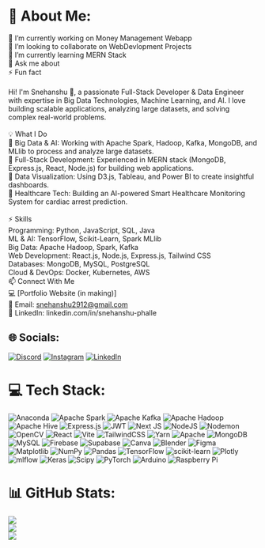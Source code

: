 # 💫 About Me:
🔭 I’m currently working on Money Management Webapp <br>👯 I’m looking to collaborate on WebDevlopment Projects <br>🌱 I’m currently learning MERN Stack<br>💬 Ask me about<br>⚡ Fun fact<br><br>Hi! I'm Snehanshu 👋, a passionate Full-Stack Developer & Data Engineer with expertise in Big Data Technologies, Machine Learning, and AI. I love building scalable applications, analyzing large datasets, and solving complex real-world problems.<br><br>💡 What I Do<br>🔹 Big Data & AI: Working with Apache Spark, Hadoop, Kafka, MongoDB, and MLlib to process and analyze large datasets.<br>🔹 Full-Stack Development: Experienced in MERN stack (MongoDB, Express.js, React, Node.js) for building web applications.<br>🔹 Data Visualization: Using D3.js, Tableau, and Power BI to create insightful dashboards.<br>🔹 Healthcare Tech: Building an AI-powered Smart Healthcare Monitoring System for cardiac arrest prediction.<br><br>⚡ Skills<br>Programming: Python, JavaScript, SQL, Java<br>ML & AI: TensorFlow, Scikit-Learn, Spark MLlib<br>Big Data: Apache Hadoop, Spark, Kafka<br>Web Development: React.js, Node.js, Express.js, Tailwind CSS<br>Databases: MongoDB, MySQL, PostgreSQL<br>Cloud & DevOps: Docker, Kubernetes, AWS<br>📫 Connect With Me<br>💻 [Portfolio Website (in making)]<br>📧 Email: snehanshu2912@gmail.com<br>🔗 LinkedIn: linkedin.com/in/snehanshu-phalle


## 🌐 Socials:
[![Discord](https://img.shields.io/badge/Discord-%237289DA.svg?logo=discord&logoColor=white)](https://discord.gg/snehanshu29) [![Instagram](https://img.shields.io/badge/Instagram-%23E4405F.svg?logo=Instagram&logoColor=white)](https://instagram.com/snehanshu_phalle) [![LinkedIn](https://img.shields.io/badge/LinkedIn-%230077B5.svg?logo=linkedin&logoColor=white)](https://linkedin.com/in/Snehanshu-Phalle) 

# 💻 Tech Stack:
![Anaconda](https://img.shields.io/badge/Anaconda-%2344A833.svg?style=for-the-badge&logo=anaconda&logoColor=white) ![Apache Spark](https://img.shields.io/badge/Apache%20Spark-FDEE21?style=for-the-badge&logo=apachespark&logoColor=black) ![Apache Kafka](https://img.shields.io/badge/Apache%20Kafka-000?style=for-the-badge&logo=apachekafka) ![Apache Hadoop](https://img.shields.io/badge/Apache%20Hadoop-66CCFF?style=for-the-badge&logo=apachehadoop&logoColor=black) ![Apache Hive](https://img.shields.io/badge/Apache%20Hive-FDEE21?style=for-the-badge&logo=apachehive&logoColor=black) ![Express.js](https://img.shields.io/badge/express.js-%23404d59.svg?style=for-the-badge&logo=express&logoColor=%2361DAFB) ![JWT](https://img.shields.io/badge/JWT-black?style=for-the-badge&logo=JSON%20web%20tokens) ![Next JS](https://img.shields.io/badge/Next-black?style=for-the-badge&logo=next.js&logoColor=white) ![NodeJS](https://img.shields.io/badge/node.js-6DA55F?style=for-the-badge&logo=node.js&logoColor=white) ![Nodemon](https://img.shields.io/badge/NODEMON-%23323330.svg?style=for-the-badge&logo=nodemon&logoColor=%BBDEAD) ![OpenCV](https://img.shields.io/badge/opencv-%23white.svg?style=for-the-badge&logo=opencv&logoColor=white) ![React](https://img.shields.io/badge/react-%2320232a.svg?style=for-the-badge&logo=react&logoColor=%2361DAFB) ![Vite](https://img.shields.io/badge/vite-%23646CFF.svg?style=for-the-badge&logo=vite&logoColor=white) ![TailwindCSS](https://img.shields.io/badge/tailwindcss-%2338B2AC.svg?style=for-the-badge&logo=tailwind-css&logoColor=white) ![Yarn](https://img.shields.io/badge/yarn-%232C8EBB.svg?style=for-the-badge&logo=yarn&logoColor=white) ![Apache](https://img.shields.io/badge/apache-%23D42029.svg?style=for-the-badge&logo=apache&logoColor=white) ![MongoDB](https://img.shields.io/badge/MongoDB-%234ea94b.svg?style=for-the-badge&logo=mongodb&logoColor=white) ![MySQL](https://img.shields.io/badge/mysql-4479A1.svg?style=for-the-badge&logo=mysql&logoColor=white) ![Firebase](https://img.shields.io/badge/firebase-a08021?style=for-the-badge&logo=firebase&logoColor=ffcd34) ![Supabase](https://img.shields.io/badge/Supabase-3ECF8E?style=for-the-badge&logo=supabase&logoColor=white) ![Canva](https://img.shields.io/badge/Canva-%2300C4CC.svg?style=for-the-badge&logo=Canva&logoColor=white) ![Blender](https://img.shields.io/badge/blender-%23F5792A.svg?style=for-the-badge&logo=blender&logoColor=white) ![Figma](https://img.shields.io/badge/figma-%23F24E1E.svg?style=for-the-badge&logo=figma&logoColor=white) ![Matplotlib](https://img.shields.io/badge/Matplotlib-%23ffffff.svg?style=for-the-badge&logo=Matplotlib&logoColor=black) ![NumPy](https://img.shields.io/badge/numpy-%23013243.svg?style=for-the-badge&logo=numpy&logoColor=white) ![Pandas](https://img.shields.io/badge/pandas-%23150458.svg?style=for-the-badge&logo=pandas&logoColor=white) ![TensorFlow](https://img.shields.io/badge/TensorFlow-%23FF6F00.svg?style=for-the-badge&logo=TensorFlow&logoColor=white) ![scikit-learn](https://img.shields.io/badge/scikit--learn-%23F7931E.svg?style=for-the-badge&logo=scikit-learn&logoColor=white) ![Plotly](https://img.shields.io/badge/Plotly-%233F4F75.svg?style=for-the-badge&logo=plotly&logoColor=white) ![mlflow](https://img.shields.io/badge/mlflow-%23d9ead3.svg?style=for-the-badge&logo=numpy&logoColor=blue) ![Keras](https://img.shields.io/badge/Keras-%23D00000.svg?style=for-the-badge&logo=Keras&logoColor=white) ![Scipy](https://img.shields.io/badge/SciPy-%230C55A5.svg?style=for-the-badge&logo=scipy&logoColor=%white) ![PyTorch](https://img.shields.io/badge/PyTorch-%23EE4C2C.svg?style=for-the-badge&logo=PyTorch&logoColor=white) ![Arduino](https://img.shields.io/badge/-Arduino-00979D?style=for-the-badge&logo=Arduino&logoColor=white) ![Raspberry Pi](https://img.shields.io/badge/-Raspberry_Pi-C51A4A?style=for-the-badge&logo=Raspberry-Pi)
# 📊 GitHub Stats:
![](https://github-readme-stats.vercel.app/api?username=SnehanshuPhalle&theme=dark&hide_border=false&include_all_commits=false&count_private=false)<br/>
![](https://github-readme-streak-stats.herokuapp.com/?user=SnehanshuPhalle&theme=dark&hide_border=false)<br/>
![](https://github-readme-stats.vercel.app/api/top-langs/?username=SnehanshuPhalle&theme=dark&hide_border=false&include_all_commits=false&count_private=false&layout=compact)

<!-- Proudly created with GPRM ( https://gprm.itsvg.in ) -->

